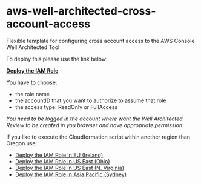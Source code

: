 # aws-well-architected-cross-account-access
Flexible template for configuring cross account access to the AWS Console Well Architected Tool

To deploy this please use the link below:

__<a href="https://us-west-2.console.aws.amazon.com/cloudformation/home?region=us-west-2#/stacks/create/review?templateURL=https://well-architected-review-role.s3.amazonaws.com/well-architected-cross-account.yaml&stackName=WellArchitectedReviewRole">Deploy the IAM Role</a>__

You have to choose:

* the role name
* the accountID that you want to authorize to assume that role
* the access type: ReadOnly or FullAccess

_You need to be logged in the account where want the Well Architected Review to be created in you browser and have appropriate permission._

If you like to execute the Cloudformation script within another region than Oregon use:

* <a href="https://eu-west-1.console.aws.amazon.com/cloudformation/home?region=eu-west-1#/stacks/create/review?templateURL=https://well-architected-review-role.s3.amazonaws.com/well-architected-cross-account.yaml&stackName=WellArchitectedReviewRole">Deploy the IAM Role in EU (Ireland)</a>
* <a href="https://us-east-2.console.aws.amazon.com/cloudformation/home?region=us-east-2#/stacks/create/review?templateURL=https://well-architected-review-role.s3.amazonaws.com/well-architected-cross-account.yaml&stackName=WellArchitectedReviewRole">Deploy the IAM Role in US East (Ohio)</a>
* <a href="https://us-east-1.console.aws.amazon.com/cloudformation/home?region=us-east-1#/stacks/create/review?templateURL=https://well-architected-review-role.s3.amazonaws.com/well-architected-cross-account.yaml&stackName=WellArchitectedReviewRole">Deploy the IAM Role in US East (N. Virginia)</a>
* <a href="https://ap-southeast-2.console.aws.amazon.com/cloudformation/home?region=ap-southeast-2#/stacks/create/review?templateURL=https://well-architected-review-role.s3.amazonaws.com/well-architected-cross-account.yaml&stackName=WellArchitectedReviewRole">Deploy the IAM Role in Asia Pacific (Sydney)</a>
